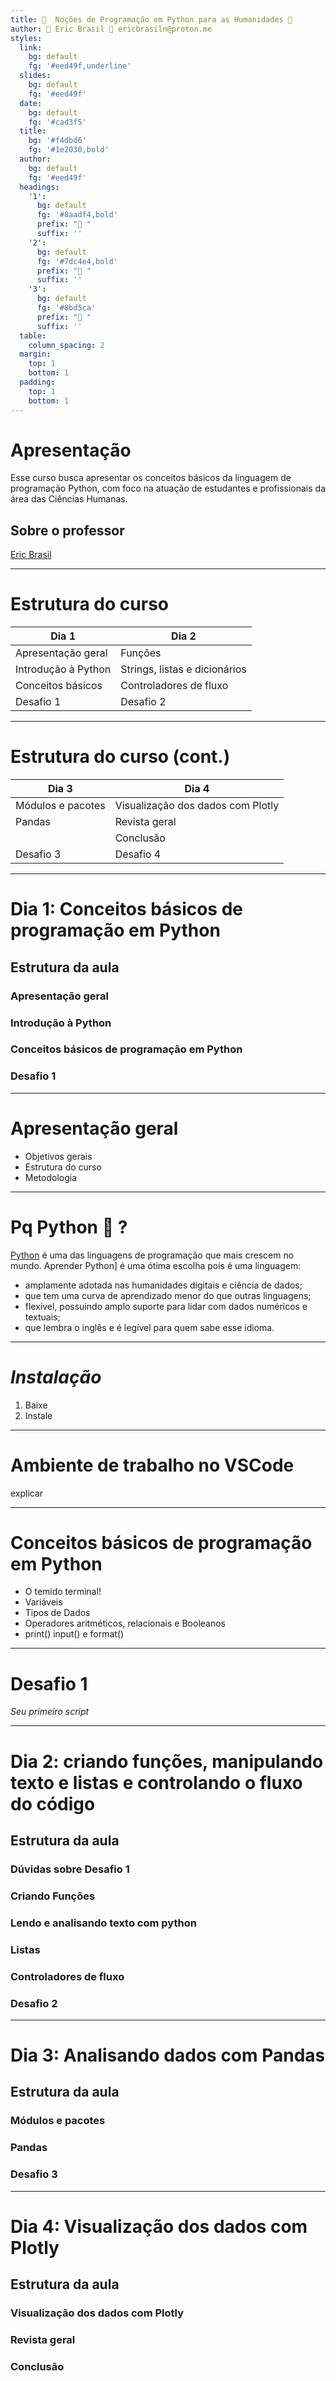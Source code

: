 ```yaml
---
title:   Noções de Programação em Python para as Humanidades 
author:  Eric Brasil 󰇰 ericbrasiln@proton.me
styles:
  link:
    bg: default
    fg: '#eed49f,underline'
  slides:
    bg: default
    fg: '#eed49f'
  date:
    bg: default
    fg: '#cad3f5'
  title:
    bg: '#f4dbd6'
    fg: '#1e2030,bold'
  author:
    bg: default
    fg: '#eed49f'
  headings:
    '1':
      bg: default
      fg: '#8aadf4,bold'
      prefix: " "
      suffix: ''
    '2':
      bg: default
      fg: '#7dc4e4,bold'
      prefix: " "
      suffix: ''
    '3':
      bg: default
      fg: '#8bd5ca'
      prefix: " "
      suffix: ''
  table:
    column_spacing: 2
  margin:
    top: 1
    bottom: 1
  padding:
    top: 1
    bottom: 1
---
```


# Apresentação

Esse curso busca apresentar os conceitos básicos da linguagem de programação Python, com foco na atuação de estudantes e profissionais da área das Ciências Humanas.

## Sobre o professor

[Eric Brasil](https://ericbrasiln.github.io/)

---

# Estrutura do curso

| Dia 1                 | Dia 2                         |
| -----                 | -----                         |
| Apresentação geral    | Funções                       |
| Introdução à Python   | Strings, listas e dicionários |
| Conceitos básicos     | Controladores de fluxo        |
| Desafio 1             | Desafio 2                     |

---

# Estrutura do curso (cont.)

| Dia 3             | Dia 4 |
| ----------------- | ----- |
| Módulos e pacotes | Visualização dos dados com Plotly |
| Pandas            | Revista geral |
|                   | Conclusão |
| Desafio 3         | Desafio 4 |

---
# Dia 1: Conceitos básicos de programação em Python

## Estrutura da aula

### Apresentação geral
### Introdução à Python
### Conceitos básicos de programação em Python   
### Desafio 1

---
# Apresentação geral
- Objetivos gerais
- Estrutura do curso
- Metodologia

---
# Pq Python 󱔎 ?

[Python](https://docs.constellate.org/key-terms/#python) é uma das linguagens de programação que mais crescem no mundo. Aprender Python] é uma ótima escolha pois é uma linguagem:

* amplamente adotada nas humanidades digitais e ciência de dados;
* que tem uma curva de aprendizado menor do que outras linguagens; 
* flexível, possuindo amplo suporte para lidar com dados numéricos e textuais;
* que lembra o inglês e é legível para quem sabe esse idioma.

---

# *Instalação*

1. Baixe
2. Instale

---
# Ambiente de trabalho no VSCode

explicar 

---

# Conceitos básicos de programação em Python   
- O temido terminal!
- Variáveis
- Tipos de Dados
- Operadores aritméticos, relacionais e Booleanos
- print() input() e format()

---

# Desafio 1

*Seu primeiro script*

---

# Dia 2: criando funções, manipulando texto e listas e controlando o fluxo do código

## Estrutura da aula

### Dúvidas sobre Desafio 1
### Criando Funções
### Lendo e analisando texto com python
### Listas
### Controladores de fluxo
### Desafio 2

---

# Dia 3: Analisando dados com Pandas

## Estrutura da aula

### Módulos e pacotes
### Pandas
### Desafio 3
---

# Dia 4: Visualização dos dados com Plotly

## Estrutura da aula

### Visualização dos dados com Plotly
### Revista geral
### Conclusão